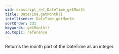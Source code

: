 ```yaml
---
uid: crmscript_ref_DateTime_getMonth
title: DateTime.getMonth()
intellisense: DateTime.getMonth
sortOrder: 231
keywords: getMonth()
so.topic: reference
---
```


Returns the month part of the DateTime as an integer.



